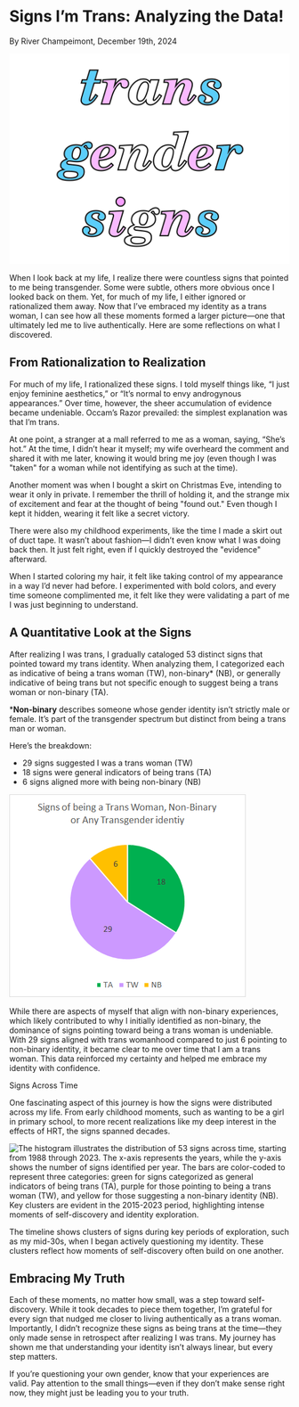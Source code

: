 # Signs I’m Trans: Analyzing the Data!

By River Champeimont, December 19th, 2024

![The text "trans gender signs" written with the trans flag colors](trans_signs/title%20image.png)

When I look back at my life, I realize there were countless signs that pointed to me being transgender. Some were subtle, others more obvious once I looked back on them. Yet, for much of my life, I either ignored or rationalized them away. Now that I’ve embraced my identity as a trans woman, I can see how all these moments formed a larger picture—one that ultimately led me to live authentically. Here are some reflections on what I discovered.

## From Rationalization to Realization

For much of my life, I rationalized these signs. I told myself things like, “I just enjoy feminine aesthetics,” or “It’s normal to envy androgynous appearances.” Over time, however, the sheer accumulation of evidence became undeniable. Occam’s Razor prevailed: the simplest explanation was that I’m trans.

At one point, a stranger at a mall referred to me as a woman, saying, “She’s hot.” At the time, I didn’t hear it myself; my wife overheard the comment and shared it with me later, knowing it would bring me joy (even though I was "taken" for a woman while not identifying as such at the time).

Another moment was when I bought a skirt on Christmas Eve, intending to wear it only in private. I remember the thrill of holding it, and the strange mix of excitement and fear at the thought of being "found out." Even though I kept it hidden, wearing it felt like a secret victory.

There were also my childhood experiments, like the time I made a skirt out of duct tape. It wasn’t about fashion—I didn’t even know what I was doing back then. It just felt right, even if I quickly destroyed the "evidence" afterward.

When I started coloring my hair, it felt like taking control of my appearance in a way I’d never had before. I experimented with bold colors, and every time someone complimented me, it felt like they were validating a part of me I was just beginning to understand.

## A Quantitative Look at the Signs

After realizing I was trans, I gradually cataloged 53 distinct signs that pointed toward my trans identity. When analyzing them, I categorized each as indicative of being a trans woman (TW), non-binary* (NB), or generally indicative of being trans but not specific enough to suggest being a trans woman or non-binary (TA).

***Non-binary** describes someone whose gender identity isn’t strictly male or female. It’s part of the transgender spectrum but distinct from being a trans man or woman.

Here’s the breakdown:
* 29 signs suggested I was a trans woman (TW)
* 18 signs were general indicators of being trans (TA)
* 6 signs aligned more with being non-binary (NB)

![Pie chart showing the numbers above](trans_signs/pie%20chart.png)

While there are aspects of myself that align with non-binary experiences, which likely contributed to why I initially identified as non-binary, the dominance of signs pointing toward being a trans woman is undeniable. With 29 signs aligned with trans womanhood compared to just 6 pointing to non-binary identity, it became clear to me over time that I am a trans woman. This data reinforced my certainty and helped me embrace my identity with confidence.

Signs Across Time

One fascinating aspect of this journey is how the signs were distributed across my life. From early childhood moments, such as wanting to be a girl in primary school, to more recent realizations like my deep interest in the effects of HRT, the signs spanned decades.

![The histogram illustrates the distribution of 53 signs across time, starting from 1988 through 2023. The x-axis represents the years, while the y-axis shows the number of signs identified per year. The bars are color-coded to represent three categories: green for signs categorized as general indicators of being trans (TA), purple for those pointing to being a trans woman (TW), and yellow for those suggesting a non-binary identity (NB). Key clusters are evident in the 2015-2023 period, highlighting intense moments of self-discovery and identity exploration.](trans_signs/histogram.png)

The timeline shows clusters of signs during key periods of exploration, such as my mid-30s, when I began actively questioning my identity. These clusters reflect how moments of self-discovery often build on one another.

## Embracing My Truth

Each of these moments, no matter how small, was a step toward self-discovery. While it took decades to piece them together, I’m grateful for every sign that nudged me closer to living authentically as a trans woman. Importantly, I didn’t recognize these signs as being trans at the time—they only made sense in retrospect after realizing I was trans. My journey has shown me that understanding your identity isn’t always linear, but every step matters.

If you’re questioning your own gender, know that your experiences are valid. Pay attention to the small things—even if they don’t make sense right now, they might just be leading you to your truth.
